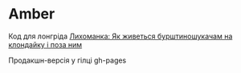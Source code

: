 # Amber 
Код для лонгріда [Лихоманка: Як живеться бурштиношукачам на клондайку і поза ним](http://texty.org.ua/d/amber/)

Продакшн-версія у гілці gh-pages
